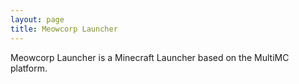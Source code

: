 ```yaml
---
layout: page
title: Meowcorp Launcher
---
```

Meowcorp Launcher is a Minecraft Launcher based on the MultiMC platform.